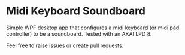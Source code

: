 # Midi Keyboard Soundboard
Simple WPF desktop app that configures a midi keyboard (or midi pad controller) to be a soundboard. Tested with an AKAI LPD 8.

Feel free to raise issues or create pull requests.
